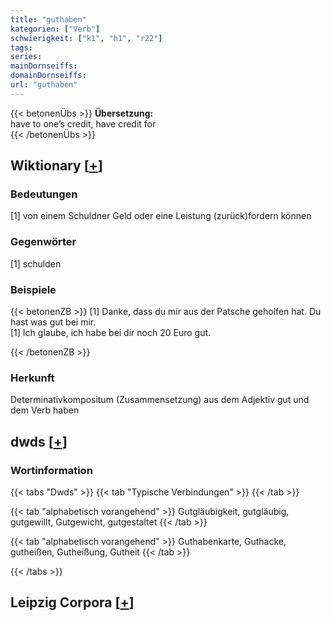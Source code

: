 ```yaml
---
title: "guthaben"
kategorien: ["Verb"]
schwierigkeit: ["k1", "h1", "r22"]
tags:
series:
mainDornseiffs:
domainDornseiffs:
url: "guthaben"
---
```


{{< betonenÜbs >}}
**Übersetzung:**  
have to one’s credit, have credit for  
{{< /betonenÜbs >}}

## Wiktionary [[+](https://de.wiktionary.org/wiki/guthaben)]

### Bedeutungen
[1] von einem Schuldner Geld oder eine Leistung (zurück)fordern können  

### Gegenwörter
[1] schulden  

### Beispiele
{{< betonenZB >}}
[1] Danke, dass du mir aus der Patsche geholfen hat. Du hast was gut bei mir.  
[1] Ich glaube, ich habe bei dir noch 20 Euro gut.  

{{< /betonenZB >}}
### Herkunft
Determinativkompositum (Zusammensetzung) aus dem Adjektiv gut und dem Verb haben  



## dwds [[+](https://www.dwds.de/wb/guthaben)]

### Wortinformation
{{< tabs "Dwds" >}}
{{< tab "Typische Verbindungen" >}}
{{< /tab >}}

{{< tab "alphabetisch vorangehend" >}}
Gutgläubigkeit, gutgläubig, gutgewillt, Gutgewicht, gutgestaltet
{{< /tab >}}

{{< tab "alphabetisch vorangehend" >}}
Guthabenkarte, Guthacke, gutheißen, Gutheißung, Gutheit
{{< /tab >}}

{{< /tabs >}}

## Leipzig Corpora [[+](https://corpora.uni-leipzig.de/en/res?word=guthaben&corpusId=deu_newscrawl-public_2018)]

